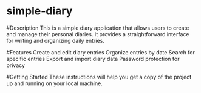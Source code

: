 # simple-diary

#Description
This is a simple diary application that allows users to create and manage their personal diaries. It provides a straightforward interface for writing and organizing daily entries.

#Features
Create and edit diary entries
Organize entries by date
Search for specific entries
Export and import diary data
Password protection for privacy

#Getting Started
These instructions will help you get a copy of the project up and running on your local machine.
